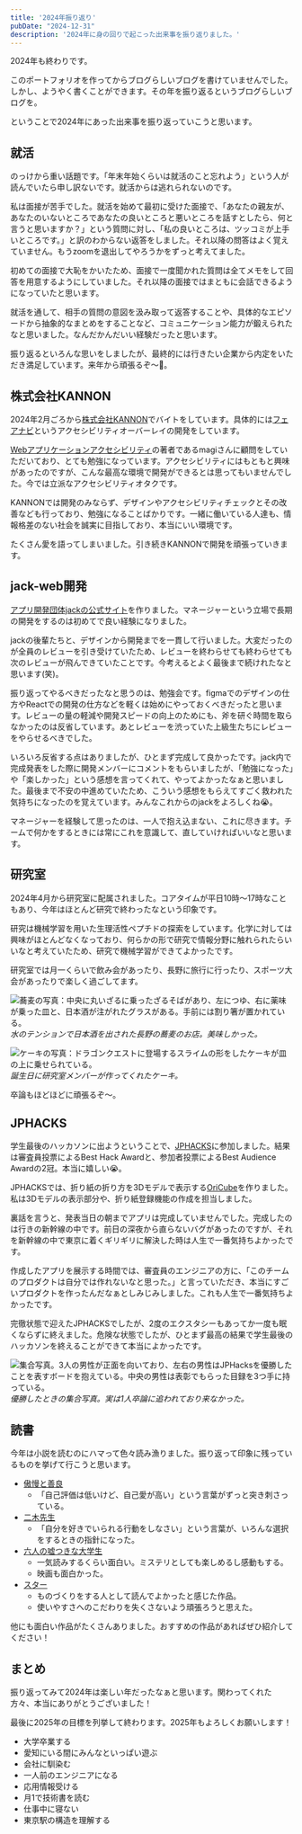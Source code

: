 ```yaml
---
title: '2024年振り返り'
pubDate: "2024-12-31"
description: '2024年に身の回りで起こった出来事を振り返りました。'
---
```


2024年も終わりです。

このポートフォリオを作ってからブログらしいブログを書けていませんでした。しかし、ようやく書くことができます。その年を振り返るというブログらしいブログを。

ということで2024年にあった出来事を振り返っていこうと思います。

## 就活

のっけから重い話題です。「年末年始くらいは就活のこと忘れよう」という人が読んでいたら申し訳ないです。就活からは逃れられないのです。

私は面接が苦手でした。就活を始めて最初に受けた面接で、「あなたの親友が、あなたのいないところであなたの良いところと悪いところを話すとしたら、何と言うと思いますか？」という質問に対し、「私の良いところは、ツッコミが上手いところです。」と訳のわからない返答をしました。それ以降の問答はよく覚えていません。もうzoomを退出してやろうかをずっと考えてました。

初めての面接で大恥をかいたため、面接で一度聞かれた質問は全てメモをして回答を用意するようにしていました。それ以降の面接ではまともに会話できるようになっていたと思います。

就活を通して、相手の質問の意図を汲み取って返答することや、具体的なエピソードから抽象的なまとめをすることなど、コミュニケーション能力が鍛えられたなと思いました。なんだかんだいい経験だったと思います。

振り返るといろんな思いをしましたが、最終的には行きたい企業から内定をいただき満足しています。来年から頑張るぞ〜💪。

## 株式会社KANNON

2024年2月ごろから[株式会社KANNON](https://kan-non.jp/)でバイトをしています。具体的には[フェアナビ](https://fairnavi.com/)というアクセシビリティオーバーレイの開発をしています。

[Webアプリケーションアクセシビリティ](https://webapp-a11y.com/)の著者であるmagiさんに顧問をしていただいており、とても勉強になっています。アクセシビリティにはもともと興味があったのですが、こんな最高な環境で開発ができるとは思ってもいませんでした。今では立派なアクセシビリティオタクです。

KANNONでは開発のみならず、デザインやアクセシビリティチェックとその改善なども行っており、勉強になることばかりです。一緒に働いている人達も、情報格差のない社会を誠実に目指しており、本当にいい環境です。

たくさん愛を語ってしまいました。引き続きKANNONで開発を頑張っていきます。

## jack-web開発

[アプリ開発団体jackの公式サイト](https://www.jackapp.jp/)を作りました。マネージャーという立場で長期の開発をするのは初めてで良い経験になりました。

jackの後輩たちと、デザインから開発までを一貫して行いました。大変だったのが全員のレビューを引き受けていたため、レビューを終わらせても終わらせても次のレビューが飛んできていたことです。今考えるとよく最後まで続けれたなと思います(笑)。

振り返ってやるべきだったなと思うのは、勉強会です。figmaでのデザインの仕方やReactでの開発の仕方などを軽くは始めにやっておくべきだったと思います。レビューの量の軽減や開発スピードの向上のためにも、斧を研ぐ時間を取らなかったのは反省しています。あとレビューを渋っていた上級生たちにレビューをやらせるべきでした。

いろいろ反省する点はありましたが、ひとまず完成して良かったです。jack内で完成発表をした際に開発メンバーにコメントをもらいましたが、「勉強になった」や「楽しかった」という感想を言ってくれて、やってよかったなぁと思いました。最後まで不安の中進めていたため、こういう感想をもらえてすごく救われた気持ちになったのを覚えています。みんなこれからのjackをよろしくね😭。

マネージャーを経験して思ったのは、一人で抱え込まない、これに尽きます。チームで何かをするときには常にこれを意識して、直していければいいなと思います。

## 研究室

2024年4月から研究室に配属されました。コアタイムが平日10時〜17時なこともあり、今年はほとんど研究で終わったなという印象です。

研究は機械学習を用いた生理活性ペプチドの探索をしています。化学に対しては興味がほとんどなくなっており、何らかの形で研究で情報分野に触れられたらいいなと考えていたため、研究で機械学習ができてよかったです。

研究室では月一くらいで飲み会があったり、長野に旅行に行ったり、スポーツ大会があったりで楽しく過ごしてます。

![蕎麦の写真：中央に丸いざるに乗ったざるそばがあり、左につゆ、右に薬味が乗った皿と、日本酒が注がれたグラスがある。手前には割り箸が置かれている。](/posts/2024/nagano-soba.png)*水のテンションで日本酒を出された長野の蕎麦のお店。美味しかった。*

![ケーキの写真：ドラゴンクエストに登場するスライムの形をしたケーキが皿の上に乗せられている。](/posts/2024/cake.png)*誕生日に研究室メンバーが作ってくれたケーキ。*

卒論もほどほどに頑張るぞ〜。

## JPHACKS

学生最後のハッカソンに出ようということで、[JPHACKS](https://jphacks.com/)に参加しました。結果は審査員投票によるBest Hack Awardと、参加者投票によるBest Audience Awardの2冠。本当に嬉しい😭。

JPHACKSでは、折り紙の折り方を3Dモデルで表示する[OriCube](https://oricube.vercel.app/)を作りました。私は3Dモデルの表示部分や、折り紙登録機能の作成を担当しました。

裏話を言うと、発表当日の朝までアプリは完成していませんでした。完成したのは行きの新幹線の中です。前日の深夜から直らないバグがあったのですが、それを新幹線の中で東京に着くギリギリに解決した時は人生で一番気持ちよかったです。

作成したアプリを展示する時間では、審査員のエンジニアの方に、「このチームのプロダクトは自分では作れないなと思った。」と言っていただき、本当にすごいプロダクトを作ったんだなぁとしみじみしました。これも人生で一番気持ちよかったです。

完徹状態で迎えたJPHACKSでしたが、2度のエクスタシーもあってか一度も眠くならずに終えました。危険な状態でしたが、ひとまず最高の結果で学生最後のハッカソンを終えることができて本当によかったです。

![集合写真。3人の男性が正面を向いており、左右の男性はJPHacksを優勝したことを表すボードを抱えている。中央の男性は表彰でもらった目録を3つ手に持っている。](/jphacks-gather.jpg)*優勝したときの集合写真。実は1人卒論に追われており来なかった。*

## 読書

今年は小説を読むのにハマって色々読み漁りました。振り返って印象に残っているものを挙げて行こうと思います。

- [傲慢と善良](https://www.amazon.co.jp/%E5%82%B2%E6%85%A2%E3%81%A8%E5%96%84%E8%89%AF-%E6%9C%9D%E6%97%A5%E6%96%87%E5%BA%AB-%E8%BE%BB%E6%9D%91-%E6%B7%B1%E6%9C%88/dp/4022650591)
  - 「自己評価は低いけど、自己愛が高い」という言葉がずっと突き刺さっている。
- [二木先生](https://www.amazon.co.jp/%E4%BA%8C%E6%9C%A8%E5%85%88%E7%94%9F-%E3%83%9D%E3%83%97%E3%83%A9%E6%96%87%E5%BA%AB-17-1-%E5%A4%8F%E6%9C%A8-%E5%BF%97%E6%9C%8B/dp/4591174867)
  - 「自分を好きでいられる行動をしなさい」という言葉が、いろんな選択をするときの指針になった。
- [六人の嘘つきな大学生](https://www.amazon.co.jp/%E5%85%AD%E4%BA%BA%E3%81%AE%E5%98%98%E3%81%A4%E3%81%8D%E3%81%AA%E5%A4%A7%E5%AD%A6%E7%94%9F-%E6%B5%85%E5%80%89-%E7%A7%8B%E6%88%90/dp/4041098793)
  - 一気読みするくらい面白い。ミステリとしても楽しめるし感動もする。
  - 映画も面白かった。
- [スター](https://publications.asahi.com/feature/star/)
  - ものづくりをする人として読んでよかったと感じた作品。
  - 使いやすさへのこだわりを失くさないよう頑張ろうと思えた。

他にも面白い作品がたくさんありました。おすすめの作品があればぜひ紹介してください！

## まとめ

振り返ってみて2024年は楽しい年だったなぁと思います。関わってくれた方々、本当にありがとうございました！

最後に2025年の目標を列挙して終わります。2025年もよろしくお願いします！

- 大学卒業する
- 愛知にいる間にみんなといっぱい遊ぶ
- 会社に馴染む
- 一人前のエンジニアになる
- 応用情報受ける
- 月1で技術書を読む
- 仕事中に寝ない
- 東京駅の構造を理解する

